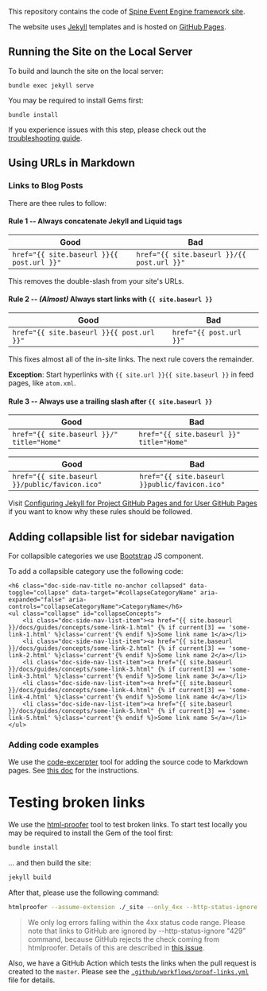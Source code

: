 This repository contains the code of [Spine Event Engine framework site](https://spine.io).

The website uses [Jekyll](https://jekyllrb.com/) templates and is 
hosted on [GitHub Pages](https://pages.github.com/). 

## Running the Site on the Local Server

To build and launch the site on the local server:
```
bundle exec jekyll serve
```
You may be required to install Gems first:
```
bundle install
```
If you experience issues with this step, please check out the [troubleshooting guide](TROUBLESHOOTING.md).

## Using URLs in Markdown

### Links to Blog Posts

There are thee rules to follow:

#### Rule 1 -- Always concatenate Jekyll and Liquid tags

| Good                                      | Bad                                        |
|-------------------------------------------|--------------------------------------------|
| `href="{{ site.baseurl }}{{ post.url }}"` | `href="{{ site.baseurl }}/{{ post.url }}"` |

This removes the double-slash from your site's URLs.

#### Rule 2 -- *(Almost)* Always start links with `{{ site.baseurl }}`

| Good                                      | Bad                     |
|-------------------------------------------|-------------------------|
| `href="{{ site.baseurl }}{{ post.url }}"` | `href="{{ post.url }}"` |

This fixes almost all of the in-site links. The next rule covers the remainder.

**Exception**: Start hyperlinks with `{{ site.url }}{{ site.baseurl }}` in feed pages, like `atom.xml`.

#### Rule 3 -- Always use a trailing slash after `{{ site.baseurl }}`

| Good                                      | Bad                                      |
|-------------------------------------------|------------------------------------------|
| `href="{{ site.baseurl }}/" title="Home"` | `href="{{ site.baseurl }}" title="Home"` |

| Good                                           | Bad                                           |
|------------------------------------------------|-----------------------------------------------|
| `href="{{ site.baseurl }}/public/favicon.ico"` | `href="{{ site.baseurl }}public/favicon.ico"` |


Visit [Configuring Jekyll for Project GitHub Pages and for User GitHub Pages](http://downtothewire.io/2015/08/15/configuring-jekyll-for-user-and-project-github-pages/) if you want to know why these rules should be followed.

## Adding collapsible list for sidebar navigation

For collapsible categories we use [Bootstrap](https://getbootstrap.com/docs/3.3/javascript/#collapse) JS component.

To add a collapsible category use the following code:
```
<h6 class="doc-side-nav-title no-anchor collapsed" data-toggle="collapse" data-target="#collapseCategoryName" aria-expanded="false" aria-controls="collapseCategoryName">CategoryName</h6>
<ul class="collapse" id="collapseConcepts">
    <li class="doc-side-nav-list-item"><a href="{{ site.baseurl }}/docs/guides/concepts/some-link-1.html" {% if current[3] == 'some-link-1.html' %}class='current'{% endif %}>Some link name 1</a></li>
    <li class="doc-side-nav-list-item"><a href="{{ site.baseurl }}/docs/guides/concepts/some-link-2.html" {% if current[3] == 'some-link-2.html' %}class='current'{% endif %}>Some link name 2</a></li>
    <li class="doc-side-nav-list-item"><a href="{{ site.baseurl }}/docs/guides/concepts/some-link-3.html" {% if current[3] == 'some-link-3.html' %}class='current'{% endif %}>Some link name 3</a></li>
    <li class="doc-side-nav-list-item"><a href="{{ site.baseurl }}/docs/guides/concepts/some-link-4.html" {% if current[3] == 'some-link-4.html' %}class='current'{% endif %}>Some link name 4</a></li>
    <li class="doc-side-nav-list-item"><a href="{{ site.baseurl }}/docs/guides/concepts/some-link-5.html" {% if current[3] == 'some-link-5.html' %}class='current'{% endif %}>Some link name 5</a></li>
</ul>
```

### Adding code examples

We use the [code-excerpter](https://github.com/chalin/code_excerpter) tool for adding the source
code to Markdown pages. See [this doc](_samples/README.md) for the instructions.

# Testing broken links

We use the [html-proofer](https://github.com/gjtorikian/html-proofer) tool to test broken links.
To start test locally you may be required to install the Gem of the tool first:

```bash
bundle install
```
... and then build the site:
 
```bash
jekyll build
``` 

After that, please use the following command:

```bash
htmlproofer --assume-extension ./_site --only_4xx --http-status-ignore "429"
```

> We only log errors falling within the 4xx status code range. 
> Please note that links to GitHub are ignored by --http-status-ignore "429" command, because GitHub rejects the check
> coming from htmlproofer. Details of this are described in [this issue](https://github.com/gjtorikian/html-proofer/issues/226). 

Also, we have a GitHub Action which tests the links when the pull request is created to the `master`. 
Please see the [`.github/workflows/proof-links.yml`](.github/workflows/proof-links.yml) file for details.
